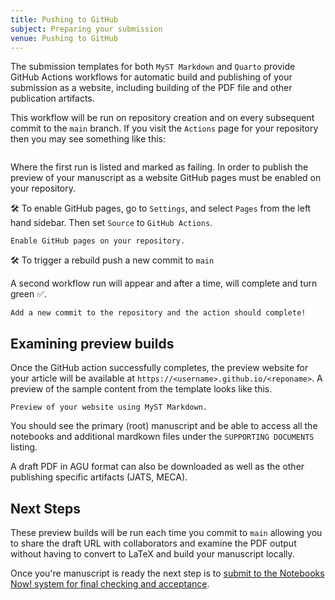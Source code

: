 ```yaml
---
title: Pushing to GitHub
subject: Preparing your submission
venue: Pushing to GitHub
---
```


The submission templates for both `MyST Markdown` and `Quarto` provide GitHub Actions workflows for automatic build and publishing of your submission as a website, including building of the PDF file and other publication artifacts.

This workflow will be run on repository creation and on every subsequent commit to the `main` branch. If you visit the `Actions` page for your repository then you may see something like this:

```{figure} images/github-failed-action.png

```

Where the first run is listed and marked as failing. In order to publish the preview of your manuscript as a website GitHub pages must be enabled on your repository.

🛠 To enable GitHub pages, go to `Settings`, and select `Pages` from the left hand sidebar. Then set `Source` to `GitHub Actions`.

```{figure} images/github-enable-pages.png
Enable GitHub pages on your repository.
```

🛠 To trigger a rebuild push a new commit to `main`

A second workflow run will appear and after a time, will complete and turn green ✅.

```{figure} images/github-action-success.png
Add a new commit to the repository and the action should complete!
```

## Examining preview builds

Once the GitHub action successfully completes, the preview website for your article will be available at `https://<username>.github.io/<reponame>`. A preview of the sample content from the template looks like this.

```{figure} images/github-website-preview.png
Preview of your website using MyST Markdown.
```

You should see the primary (root) manuscript and be able to access all the notebooks and additional mardkown files under the `SUPPORTING DOCUMENTS` listing.

A draft PDF in AGU format can also be downloaded as well as the other publishing specific artifacts (JATS, MECA).

## Next Steps

These preview builds will be run each time you commit to `main` allowing you to share the draft URL with collaborators and examine the PDF output without having to convert to LaTeX and build your manuscript locally.

Once you're manuscript is ready the next step is to [submit to the Notebooks Now! system for final checking and acceptance](submitting).
